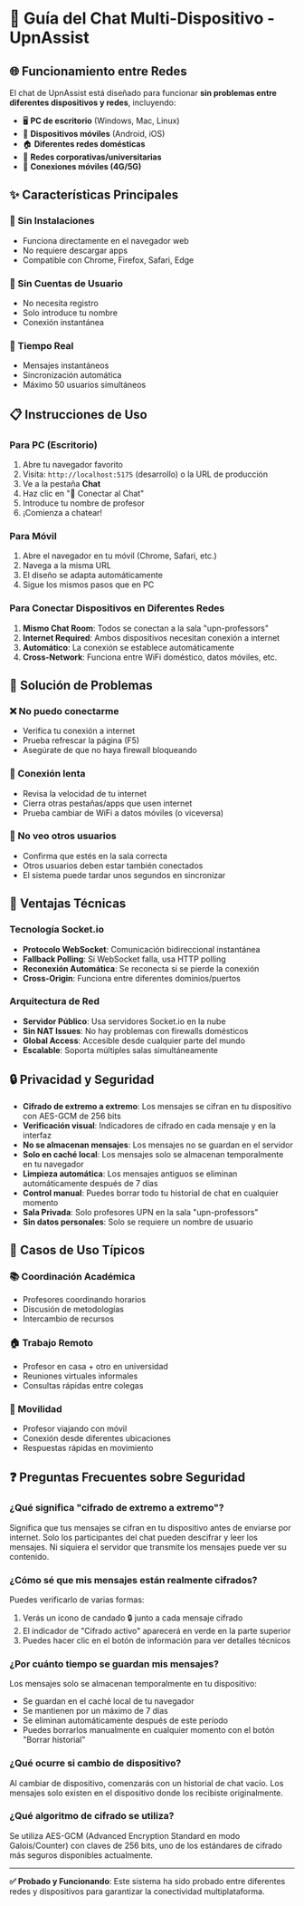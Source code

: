 # 💬 Guía del Chat Multi-Dispositivo - UpnAssist

## 🌐 Funcionamiento entre Redes

El chat de UpnAssist está diseñado para funcionar **sin problemas entre diferentes dispositivos y redes**, incluyendo:

- 🖥️ **PC de escritorio** (Windows, Mac, Linux)
- 📱 **Dispositivos móviles** (Android, iOS)
- 🏠 **Diferentes redes domésticas**
- 🏢 **Redes corporativas/universitarias**
- 📶 **Conexiones móviles (4G/5G)**

## ✨ Características Principales

### 🚀 Sin Instalaciones
- Funciona directamente en el navegador web
- No requiere descargar apps
- Compatible con Chrome, Firefox, Safari, Edge

### 👤 Sin Cuentas de Usuario
- No necesita registro
- Solo introduce tu nombre
- Conexión instantánea

### 🔄 Tiempo Real
- Mensajes instantáneos
- Sincronización automática
- Máximo 50 usuarios simultáneos

## 📋 Instrucciones de Uso

### Para PC (Escritorio)
1. Abre tu navegador favorito
2. Visita: `http://localhost:5175` (desarrollo) o la URL de producción
3. Ve a la pestaña **Chat**
4. Haz clic en "🚀 Conectar al Chat"
5. Introduce tu nombre de profesor
6. ¡Comienza a chatear!

### Para Móvil
1. Abre el navegador en tu móvil (Chrome, Safari, etc.)
2. Navega a la misma URL
3. El diseño se adapta automáticamente
4. Sigue los mismos pasos que en PC

### Para Conectar Dispositivos en Diferentes Redes
1. **Mismo Chat Room**: Todos se conectan a la sala "upn-professors"
2. **Internet Required**: Ambos dispositivos necesitan conexión a internet
3. **Automático**: La conexión se establece automáticamente
4. **Cross-Network**: Funciona entre WiFi doméstico, datos móviles, etc.

## 🔧 Solución de Problemas

### ❌ No puedo conectarme
- Verifica tu conexión a internet
- Prueba refrescar la página (F5)
- Asegúrate de que no haya firewall bloqueando

### 📶 Conexión lenta
- Revisa la velocidad de tu internet
- Cierra otras pestañas/apps que usen internet
- Prueba cambiar de WiFi a datos móviles (o viceversa)

### 👥 No veo otros usuarios
- Confirma que estés en la sala correcta
- Otros usuarios deben estar también conectados
- El sistema puede tardar unos segundos en sincronizar

## 🌟 Ventajas Técnicas

### Tecnología Socket.io
- **Protocolo WebSocket**: Comunicación bidireccional instantánea
- **Fallback Polling**: Si WebSocket falla, usa HTTP polling
- **Reconexión Automática**: Se reconecta si se pierde la conexión
- **Cross-Origin**: Funciona entre diferentes dominios/puertos

### Arquitectura de Red
- **Servidor Público**: Usa servidores Socket.io en la nube
- **Sin NAT Issues**: No hay problemas con firewalls domésticos
- **Global Access**: Accesible desde cualquier parte del mundo
- **Escalable**: Soporta múltiples salas simultáneamente

## 🔒 Privacidad y Seguridad

- **Cifrado de extremo a extremo**: Los mensajes se cifran en tu dispositivo con AES-GCM de 256 bits
- **Verificación visual**: Indicadores de cifrado en cada mensaje y en la interfaz
- **No se almacenan mensajes**: Los mensajes no se guardan en el servidor
- **Solo en caché local**: Los mensajes solo se almacenan temporalmente en tu navegador
- **Limpieza automática**: Los mensajes antiguos se eliminan automáticamente después de 7 días
- **Control manual**: Puedes borrar todo tu historial de chat en cualquier momento
- **Sala Privada**: Solo profesores UPN en la sala "upn-professors"
- **Sin datos personales**: Solo se requiere un nombre de usuario

## 🎯 Casos de Uso Típicos

### 📚 Coordinación Académica
- Profesores coordinando horarios
- Discusión de metodologías
- Intercambio de recursos

### 🏠 Trabajo Remoto
- Profesor en casa + otro en universidad
- Reuniones virtuales informales
- Consultas rápidas entre colegas

### 📱 Movilidad
- Profesor viajando con móvil
- Conexión desde diferentes ubicaciones
- Respuestas rápidas en movimiento

## ❓ Preguntas Frecuentes sobre Seguridad

### ¿Qué significa "cifrado de extremo a extremo"?
Significa que tus mensajes se cifran en tu dispositivo antes de enviarse por internet. Solo los participantes del chat pueden descifrar y leer los mensajes. Ni siquiera el servidor que transmite los mensajes puede ver su contenido.

### ¿Cómo sé que mis mensajes están realmente cifrados?
Puedes verificarlo de varias formas:
1. Verás un icono de candado 🔒 junto a cada mensaje cifrado
2. El indicador de "Cifrado activo" aparecerá en verde en la parte superior
3. Puedes hacer clic en el botón de información para ver detalles técnicos

### ¿Por cuánto tiempo se guardan mis mensajes?
Los mensajes solo se almacenan temporalmente en tu dispositivo:
- Se guardan en el caché local de tu navegador
- Se mantienen por un máximo de 7 días
- Se eliminan automáticamente después de este período
- Puedes borrarlos manualmente en cualquier momento con el botón "Borrar historial"

### ¿Qué ocurre si cambio de dispositivo?
Al cambiar de dispositivo, comenzarás con un historial de chat vacío. Los mensajes solo existen en el dispositivo donde los recibiste originalmente.

### ¿Qué algoritmo de cifrado se utiliza?
Se utiliza AES-GCM (Advanced Encryption Standard en modo Galois/Counter) con claves de 256 bits, uno de los estándares de cifrado más seguros disponibles actualmente.

---

**✅ Probado y Funcionando**: Este sistema ha sido probado entre diferentes redes y dispositivos para garantizar la conectividad multiplataforma.
